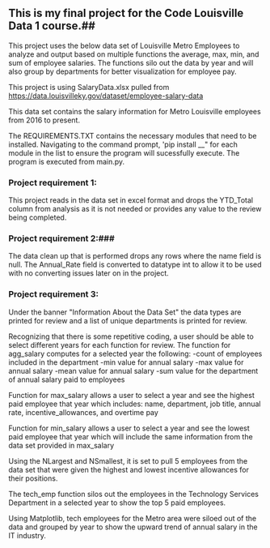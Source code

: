 ## This is my final project for the Code Louisville Data 1 course.##  
This project uses the below data set of Louisville Metro Employees to analyze and output based on multiple functions the average, max, min, and sum of employee salaries.  The functions silo out the data by year and will also group by departments for better visualization for employee pay.  

This project is using SalaryData.xlsx pulled from https://data.louisvilleky.gov/dataset/employee-salary-data

This data set contains the salary information for Metro Louisville employees from 2016 to present. 

The REQUIREMENTS.TXT contains the necessary modules that need to be installed.  Navigating to the command prompt, 'pip install __" for each module in the list to ensure the program will sucessfully execute.  The program is executed from main.py. 

### Project requirement 1: ###
This project reads in the data set in excel format and drops the YTD_Total column from analysis as it is not needed or provides any value to the review being completed. 

### Project requirement 2:### 

The data clean up that is performed drops any rows where the name field is null. 
The Annual_Rate field is converted to datatype int to allow it to be used with no converting issues later on in the project. 

### Project requirement 3: ###
Under the banner "Information About the Data Set" the data types are printed for review and a list of unique departments is printed for review. 

Recognizing that there is some repetitive coding, a user should be able to select different years for each function for review. 
The function for agg_salary computes for a selected year the following: 
-count of employees included in the department
-min value for annual salary
-max value for annual salary
-mean value for annual salary
-sum value for the department of annual salary paid to employees


Function for max_salary allows a user to select a year and see the highest paid employee that year which includes: name, department, job title, annual rate, incentive_allowances, and overtime pay

Function for min_salary allows a user to select a year and see the lowest paid employee that year which will include the same information from the data set provided in max_salary


Using the NLargest and NSmallest, it is set to pull 5 employees from the data set that were given the highest and lowest incentive allowances for their positions. 

The tech_emp function silos out the employees in the Technology Services Department in a selected year to show the top 5 paid employees. 

 
Using Matplotlib, tech employees for the Metro area were siloed out of the data and grouped by year to show the upward trend of annual salary in the IT industry. 
